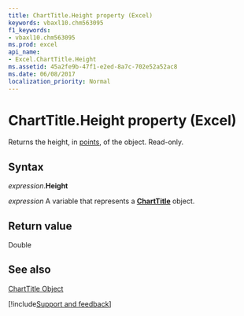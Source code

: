 ```yaml
---
title: ChartTitle.Height property (Excel)
keywords: vbaxl10.chm563095
f1_keywords:
- vbaxl10.chm563095
ms.prod: excel
api_name:
- Excel.ChartTitle.Height
ms.assetid: 45a2fe9b-47f1-e2ed-8a7c-702e52a52ac8
ms.date: 06/08/2017
localization_priority: Normal
---
```



# ChartTitle.Height property (Excel)

Returns the height, in [points](../language/glossary/vbe-glossary.md#point), of the object. Read-only.


## Syntax

_expression_.**Height**

_expression_ A variable that represents a **[ChartTitle](Excel.ChartTitle(object).md)** object.


## Return value

Double


## See also


[ChartTitle Object](Excel.ChartTitle(object).md)

[!include[Support and feedback](~/includes/feedback-boilerplate.md)]